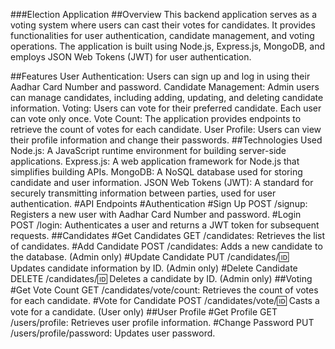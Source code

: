 ###Election Application
##Overview
This backend application serves as a voting system where users can cast their votes for candidates. It provides functionalities for user authentication, candidate management, and voting operations. The application is built using Node.js, Express.js, MongoDB, and employs JSON Web Tokens (JWT) for user authentication.

##Features
User Authentication: Users can sign up and log in using their Aadhar Card Number and password.
Candidate Management: Admin users can manage candidates, including adding, updating, and deleting candidate information.
Voting: Users can vote for their preferred candidate. Each user can vote only once.
Vote Count: The application provides endpoints to retrieve the count of votes for each candidate.
User Profile: Users can view their profile information and change their passwords.
##Technologies Used
Node.js: A JavaScript runtime environment for building server-side applications.
Express.js: A web application framework for Node.js that simplifies building APIs.
MongoDB: A NoSQL database used for storing candidate and user information.
JSON Web Tokens (JWT): A standard for securely transmitting information between parties, used for user authentication.
#API Endpoints
#Authentication
#Sign Up
POST /signup: Registers a new user with Aadhar Card Number and password.
#Login
POST /login: Authenticates a user and returns a JWT token for subsequent requests.
##Candidates
#Get Candidates
GET /candidates: Retrieves the list of candidates.
#Add Candidate
POST /candidates: Adds a new candidate to the database. (Admin only)
#Update Candidate
PUT /candidates/:id: Updates candidate information by ID. (Admin only)
#Delete Candidate
DELETE /candidates/:id: Deletes a candidate by ID. (Admin only)
##Voting
#Get Vote Count
GET /candidates/vote/count: Retrieves the count of votes for each candidate.
#Vote for Candidate
POST /candidates/vote/:id: Casts a vote for a candidate. (User only)
##User Profile
#Get Profile
GET /users/profile: Retrieves user profile information.
#Change Password
PUT /users/profile/password: Updates user password.
